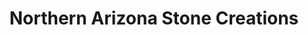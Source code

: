 ---
title: "Northern Arizona Stone Creations"
url: /flagstaff/northern-arizona-stone-creations/
shop: Allgemein
---
